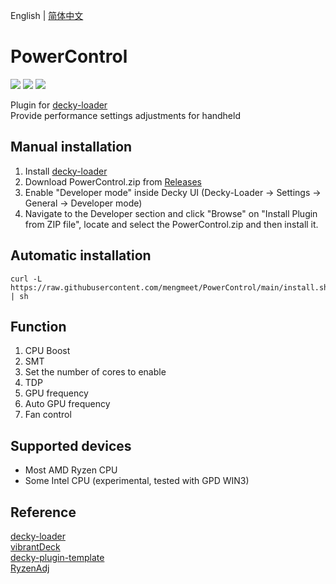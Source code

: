 English | [简体中文](./README.md)

# PowerControl

[![](https://img.shields.io/github/downloads/mengmeet/PowerControl/total.svg)](https://gitHub.com/mengmeet/PowerControl/releases) [![](https://img.shields.io/github/downloads/mengmeet/PowerControl/latest/total)](https://github.com/mengmeet/PowerControl/releases/latest) [![](https://img.shields.io/github/v/release/mengmeet/PowerControl)](https://github.com/mengmeet/PowerControl/releases/latest)

Plugin for [decky-loader](https://github.com/SteamDeckHomebrew/decky-loader)  
Provide performance settings adjustments for handheld

## Manual installation

1. Install [decky-loader](https://github.com/SteamDeckHomebrew/decky-loader)
2. Download PowerControl.zip from [Releases](https://github.com/Gawah/PowerControl/releases)
3. Enable "Developer mode" inside Decky UI (Decky-Loader -> Settings -> General -> Developer mode)
4. Navigate to the Developer section and click "Browse" on "Install Plugin from ZIP file", locate and select the PowerControl.zip and then install it.

## Automatic installation
```
curl -L https://raw.githubusercontent.com/mengmeet/PowerControl/main/install.sh | sh
```

## Function
1. CPU Boost
2. SMT
3. Set the number of cores to enable
4. TDP
5. GPU frequency
6. Auto GPU frequency
7. Fan control

## Supported devices
- Most AMD Ryzen CPU
- Some Intel CPU (experimental, tested with GPD WIN3)

## Reference
[decky-loader](https://github.com/SteamDeckHomebrew/decky-loader)  
[vibrantDeck](https://github.com/libvibrant/vibrantDeck)  
[decky-plugin-template](https://github.com/SteamDeckHomebrew/decky-plugin-template)  
[RyzenAdj](https://github.com/FlyGoat/RyzenAdj)  
